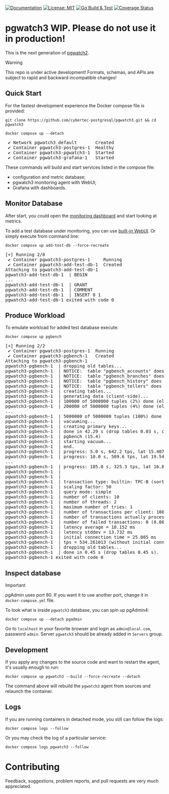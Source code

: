 [![Documentation](https://img.shields.io/badge/Documentation-pgwat.ch-brightgreen)](https://pgwat.ch)
[![License: MIT](https://img.shields.io/badge/License-BSD_3-green.svg)](https://opensource.org/license/bsd-3-clause)
[![Go Build & Test](https://github.com/cybertec-postgresql/pgwatch3/actions/workflows/build.yml/badge.svg)](https://github.com/cybertec-postgresql/pgwatch3/actions/workflows/build.yml)
[![Coverage Status](https://coveralls.io/repos/github/cybertec-postgresql/pgwatch3/badge.svg?branch=master&service=github)](https://coveralls.io/github/cybertec-postgresql/pgwatch3?branch=master)


# pgwatch3 WIP. Please do not use it in production!

This is the next generation of [pgwatch2](https://github.com/cybertec-postgresql/pgwatch2/). 

> [!WARNING]  
> This repo is under active development! Formats, schemas, and APIs are subject to rapid and backward incompatible changes!

## Quick Start

For the fastest development experience the Docker compose file is provided:

```shell
git clone https://github.com/cybertec-postgresql/pgwatch3.git && cd pgwatch3

docker compose up --detach
```
<pre>
 ✔ Network pgwatch3_default       Created
 ✔ Container pgwatch3-postgres-1  Healthy
 ✔ Container pgwatch3-pgwatch3-1  Started
 ✔ Container pgwatch3-grafana-1   Started
</pre>

These commands will build and start services listed in the compose file:
- configuration and metric database;
- pgwatch3 monitoring agent with WebUI;
- Grafana with dashboards.

## Monitor Database

After start, you could open the [monitoring dashboard](http://localhost:3000/) and start
looking at metrics.

To add a test database under monitoring, you can use [built-in WebUI](http://localhost:8080/). Or simply
execute from command line:
```shell
docker compose up add-test-db --force-recreate
```
<pre>
[+] Running 2/0
 ✔ Container pgwatch3-postgres-1     Running                                                                       0.0s
 ✔ Container pgwatch3-add-test-db-1  Created                                                                       0.0s
Attaching to pgwatch3-add-test-db-1
pgwatch3-add-test-db-1  | BEGIN
...
pgwatch3-add-test-db-1  | GRANT
pgwatch3-add-test-db-1  | COMMENT
pgwatch3-add-test-db-1  | INSERT 0 1
pgwatch3-add-test-db-1 exited with code 0
</pre>

## Produce Workload

To emulate workload for added test database execute:
```shell
docker compose up pgbench
```
<pre>
[+] Running 2/2
 ✔ Container pgwatch3-postgres-1  Running                                                                          0.0s
 ✔ Container pgwatch3-pgbench-1   Created                                                                          0.1s
Attaching to pgwatch3-pgbench-1
pgwatch3-pgbench-1  | dropping old tables...
pgwatch3-pgbench-1  | NOTICE:  table "pgbench_accounts" does not exist, skipping
pgwatch3-pgbench-1  | NOTICE:  table "pgbench_branches" does not exist, skipping
pgwatch3-pgbench-1  | NOTICE:  table "pgbench_history" does not exist, skipping
pgwatch3-pgbench-1  | NOTICE:  table "pgbench_tellers" does not exist, skipping
pgwatch3-pgbench-1  | creating tables...
pgwatch3-pgbench-1  | generating data (client-side)...
pgwatch3-pgbench-1  | 100000 of 5000000 tuples (2%) done (elapsed 0.11 s, remaining 5.17 s)
pgwatch3-pgbench-1  | 200000 of 5000000 tuples (4%) done (elapsed 0.25 s, remaining 6.06 s)
...
pgwatch3-pgbench-1  | 5000000 of 5000000 tuples (100%) done (elapsed 16.28 s, remaining 0.00 s)
pgwatch3-pgbench-1  | vacuuming...
pgwatch3-pgbench-1  | creating primary keys...
pgwatch3-pgbench-1  | done in 42.29 s (drop tables 0.03 s, create tables 0.04 s, client-side generate 18.23 s, vacuum 1.29 s, primary keys 22.70 s).
pgwatch3-pgbench-1  | pgbench (15.4)
pgwatch3-pgbench-1  | starting vacuum...
pgwatch3-pgbench-1  | end.
pgwatch3-pgbench-1  | progress: 5.0 s, 642.2 tps, lat 15.407 ms stddev 11.794, 0 failed
pgwatch3-pgbench-1  | progress: 10.0 s, 509.6 tps, lat 19.541 ms stddev 9.493, 0 failed
...
pgwatch3-pgbench-1  | progress: 185.0 s, 325.3 tps, lat 16.825 ms stddev 8.330, 0 failed
pgwatch3-pgbench-1  |
pgwatch3-pgbench-1  |
pgwatch3-pgbench-1  | transaction type: builtin: TPC-B (sort of)
pgwatch3-pgbench-1  | scaling factor: 50
pgwatch3-pgbench-1  | query mode: simple
pgwatch3-pgbench-1  | number of clients: 10
pgwatch3-pgbench-1  | number of threads: 2
pgwatch3-pgbench-1  | maximum number of tries: 1
pgwatch3-pgbench-1  | number of transactions per client: 10000
pgwatch3-pgbench-1  | number of transactions actually processed: 100000/100000
pgwatch3-pgbench-1  | number of failed transactions: 0 (0.000%)
pgwatch3-pgbench-1  | latency average = 18.152 ms
pgwatch3-pgbench-1  | latency stddev = 13.732 ms
pgwatch3-pgbench-1  | initial connection time = 25.085 ms
pgwatch3-pgbench-1  | tps = 534.261013 (without initial connection time)
pgwatch3-pgbench-1  | dropping old tables...
pgwatch3-pgbench-1  | done in 0.45 s (drop tables 0.45 s).
pgwatch3-pgbench-1 exited with code 0
</pre>

## Inspect database

> [!IMPORTANT]
pgAdmin uses port 80. If you want it to use another port, change it in `docker-compose.yml` file.

To look what is inside `pgwatch3` database, you can spin up pgAdmin4:
```shell
docker compose up --detach pgadmin
```
Go to `localhost` in your favorite browser and login as `admin@local.com`, password `admin`.
Server `pgwatch3` should be already added in `Servers` group.

## Development

If you apply any changes to the source code and want to restart the agent, it's usually enough to run:

```shell
docker compose up pgwatch3 --build --force-recreate --detach
```

The command above will rebuild the `pgwatch3` agent from sources and relaunch the container.

## Logs

If you are running containers in detached mode, you still can follow the logs:
```shell
docker compose logs --follow
```

Or you may check the log of a particular service:
```shell
docker compose logs pgwatch3 --follow
```

# Contributing

Feedback, suggestions, problem reports, and pull requests are very much appreciated.
